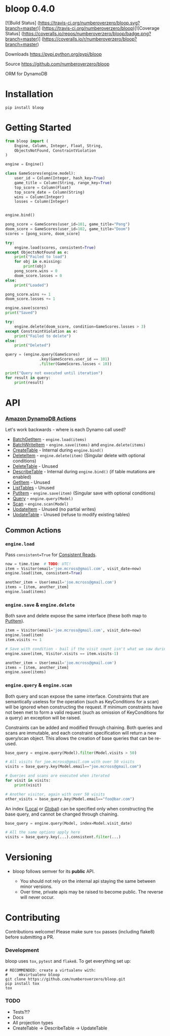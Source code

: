 # bloop 0.4.0

[![Build Status]
(https://travis-ci.org/numberoverzero/bloop.svg?branch=master)]
(https://travis-ci.org/numberoverzero/bloop)[![Coverage Status]
(https://coveralls.io/repos/numberoverzero/bloop/badge.png?branch=master)]
(https://coveralls.io/r/numberoverzero/bloop?branch=master)

Downloads https://pypi.python.org/pypi/bloop

Source https://github.com/numberoverzero/bloop

ORM for DynamoDB

# Installation

`pip install bloop`

# Getting Started

```python
from bloop import (
    Engine, Column, Integer, Float, String,
    ObjectsNotFound, ConstraintViolation
)

engine = Engine()

class GameScores(engine.model):
    user_id = Column(Integer, hash_key=True)
    game_title = Column(String, range_key=True)
    top_score = Column(Float)
    top_score_date = Column(String)
    wins = Column(Integer)
    losses = Column(Integer)


engine.bind()

pong_score = GameScores(user_id=101, game_title="Pong")
doom_score = GameScores(user_id=102, game_title="Doom")
scores = [pong_score, doom_score]

try:
    engine.load(scores, consistent=True)
except ObjectsNotFound as e:
    print("Failed to load")
    for obj in e.missing:
        print(obj)
    pong_score.wins = 0
    doom_score.losses = 0
else:
    print("Loaded")

pong_score.wins += 1
doom_score.losses += 1

engine.save(scores)
print("Saved")

try:
    engine.delete(doom_score, condition=GameScores.losses > 3)
except ConstraintViolation as e:
    print("Failed to delete")
else:
    print("Deleted")

query = (engine.query(GameScores)
               .key(GameScores.user_id == 101)
               .filter(GameScores.losses < 10))

print("Query not executed until iteration")
for result in query:
    print(result)

```

# API

### [Amazon DynamoDB Actions](actions)

Let's work backwards - where is each Dynamo call used?

* [BatchGetItem](batch-get) - `engine.load(items)`
* [BatchWriteItem](batch-write) - `engine.save(items)` and `engine.delete(items)`
* [CreateTable](create-table) - Internal during `engine.bind()`
* [DeleteItem](delete-item) - `engine.delete(item)` (Singular delete with optional conditions)
* [DeleteTable](delete-table) - Unused
* [DescribeTable](describe-table) - Internal during `engine.bind()` (if table mutations are enabled)
* [GetItem](get-item) - Unused
* [ListTables](list-tables) - Unused
* [PutItem](put-item) - `engine.save(item)` (Singular save with optional conditions)
* [Query](query) - `engine.query(Model)`
* [Scan](scan) - `engine.scan(Model)`
* [UpdateItem](update-item) - Unused (no partial writes)
* [UpdateTable](update-table) - Unused (refuse to modify existing tables)

## Common Actions

### `engine.load`

Pass `consistent=True` for [Consistent Reads](consistent-reads).

```python
now = time.time  # TODO: UTC!
item = Visitor(email='joe.mcross@gmail.com', visit_date=now)
engine.load(item, consistent=True)

another_item = User(email='joe.mcross@gmail.com')
items = [item, another_item]
engine.load(items)
```

### `engine.save` & `engine.delete`

Both save and delete expose the same interface (these both map to [PutItem](put-item)).

```python
item = Visitor(email='joe.mcross@gmail.com', visit_date=now)
engine.load(item)
item.visits += 1

# Save with condition - bail if the visit count isn't what we saw during load
engine.save(item, Visitor.visits == item.visits-1)

another_item = User(email='joe.mcross@gmail.com')
items = [item, another_item]
engine.save(items)
```

### `engine.query` & `engine.scan`

Both query and scan expose the same interface.  Constraints that are semantically useless for the operation (such as KeyConditions for a scan) will be ignored when constructing the request.  If minimum constraints have not been met to form a valid request (such as omission of KeyConditions for a query) an exception will be raised.

Constraints can be added and modified through chaining.  Both queries and scans are immutable,
and each constraint specification will return a new query/scan object.  This allows the creation of base queries that can be re-used.

```python
base_query = engine.query(Model).filter(Model.visits > 50)

# All visits for joe.mcross@gmail.com with over 50 visits
visits = base_query.key(Model.email=="joe.mcross@gmail.com")

# Queries and scans are executed when iterated
for visit in visits:
    print(visit)

# Another visitor, again with over 50 visits
other_visits = base_query.key(Model.email=="foo@bar.com")
```

An index ([Local](lsi) or [Global](gsi)) can be specified only when constructing the base query, and cannot be changed through chaining.

```python
base_query = engine.query(Model, index=Model.visit_date)

# All the same options apply here
visits = base_query.key(...).consistent.filter(...)
```

# Versioning

* bloop follows semver for its **public** API.

  * You should not rely on the internal api staying the same between minor versions.
  * Over time, private apis may be raised to become public.  The reverse will never occur.

# Contributing
Contributions welcome!  Please make sure `tox` passes (including flake8) before submitting a PR.

### Development
bloop uses `tox`, `pytest` and `flake8`.  To get everything set up:

```
# RECOMMENDED: create a virtualenv with:
#     mkvirtualenv bloop
git clone https://github.com/numberoverzero/bloop.git
pip install tox
tox
```

### TODO

* Tests?!?
* Docs
* All projection types
* CreateTable -> DescribeTable -> UpdateTable

[actions]: http://docs.aws.amazon.com/amazondynamodb/latest/APIReference/API_Operations.html
[consistent-reads]: http://docs.aws.amazon.com/amazondynamodb/latest/developerguide/APISummary.html
[lsi]: http://docs.aws.amazon.com/amazondynamodb/latest/developerguide/LSI.html
[gsi]: http://docs.aws.amazon.com/amazondynamodb/latest/developerguide/GSI.html

[batch-get]: http://docs.aws.amazon.com/amazondynamodb/latest/APIReference/API_BatchGetItem.html
[batch-write]: http://docs.aws.amazon.com/amazondynamodb/latest/APIReference/API_BatchWriteItem.html
[create-table]: http://docs.aws.amazon.com/amazondynamodb/latest/APIReference/API_CreateTable.html
[delete-item]: http://docs.aws.amazon.com/amazondynamodb/latest/APIReference/API_DeleteItem.html
[delete-table]: http://docs.aws.amazon.com/amazondynamodb/latest/APIReference/API_DeleteTable.html
[describe-table]: http://docs.aws.amazon.com/amazondynamodb/latest/APIReference/API_DescribeTable.html
[get-item]: http://docs.aws.amazon.com/amazondynamodb/latest/APIReference/API_GetItem.html
[list-tables]: http://docs.aws.amazon.com/amazondynamodb/latest/APIReference/API_ListTables.html
[put-item]: http://docs.aws.amazon.com/amazondynamodb/latest/APIReference/API_PutItem.html
[query]: http://docs.aws.amazon.com/amazondynamodb/latest/APIReference/API_Query.html
[scan]: http://docs.aws.amazon.com/amazondynamodb/latest/APIReference/API_Scan.html
[update-item]: http://docs.aws.amazon.com/amazondynamodb/latest/APIReference/API_UpdateItem.html
[update-table]: http://docs.aws.amazon.com/amazondynamodb/latest/APIReference/API_UpdateTable.html
